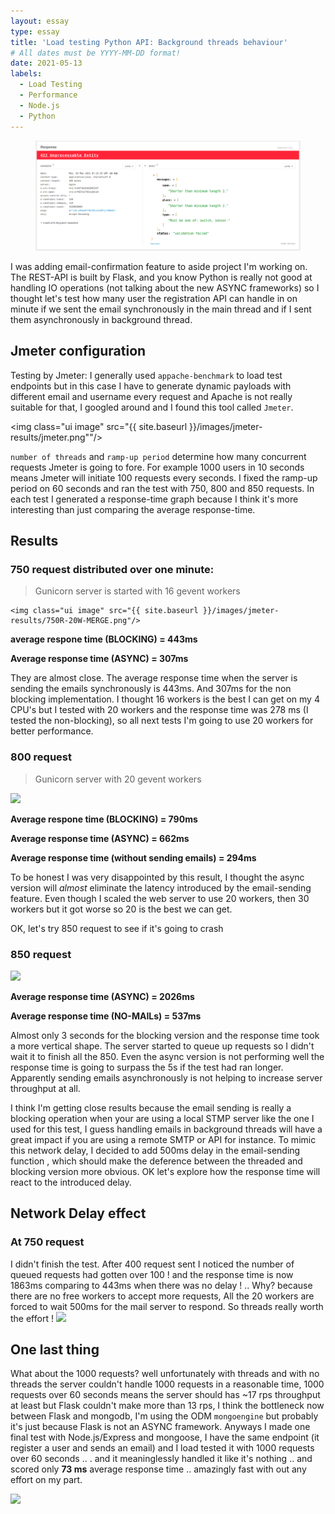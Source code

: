 ```yaml
---
layout: essay
type: essay
title: 'Load testing Python API: Background threads behaviour'
# All dates must be YYYY-MM-DD format!
date: 2021-05-13
labels:
  - Load Testing
  - Performance
  - Node.js
  - Python
---
```


<figure class="ui image centered">
	<img src="../images/422.png">
</figure>

I was adding email-confirmation feature to aside project I'm working on. The REST-API is built by Flask, and you know Python is really not good at handling IO operations (not talking about the new ASYNC frameworks) so I thought let's test how many user the registration API can handle in on minute if we sent the email synchronously in the main thread and if I sent them asynchronously in background thread.

## Jmeter configuration

Testing by Jmeter:
I generally used `appache-benchmark` to load test endpoints but in this case I have to generate dynamic payloads with different email and username every request and Apache is not really suitable for that, I googled around and I found this tool called `Jmeter`.

<img class="ui image" src="{{ site.baseurl }}/images/jmeter-results/jmeter.png""/>

`number of threads` and `ramp-up period` determine how many concurrent requests Jmeter is going to fore. For example 1000 users in 10 seconds means Jmeter will initiate 100 requests every seconds.
I fixed the ramp-up period on 60 seconds and ran the test with 750, 800 and 850 requests. In each test I generated a response-time graph because I think it's more interesting than just comparing the average response-time.

## Results

### 750 request distributed over one minute:

> Gunicorn server is started with 16 gevent workers

    <img class="ui image" src="{{ site.baseurl }}/images/jmeter-results/750R-20W-MERGE.png"/>

**average respone time (BLOCKING) = 443ms**

**Average response time (ASYNC) = 307ms**

They are almost close. The average response time when the server is sending the emails synchronously is 443ms. And 307ms for the non blocking implementation.
I thought 16 workers is the best I can get on my 4 CPU's but I tested with 20 workers and the response time was 278 ms (I tested the non-blocking), so all next tests I'm going to use 20 workers for better performance.

### 800 request

> Gunicorn server with 20 gevent workers

   <img class="ui image" src="{{ site.baseurl }}/images/jmeter-results/800R-20W-MERGE.png"/>

**Average respone time (BLOCKING) = 790ms**

**Average response time (ASYNC) = 662ms**

**Average response time (without sending emails) = 294ms**

To be honest I was very disappointed by this result, I thought the async version will _almost_ eliminate the latency introduced by the email-sending feature.
Even though I scaled the web server to use 20 workers, then 30 workers but it got worse so 20 is the best we can get.

OK, let's try 850 request to see if it's going to crash

### 850 request

  <img class="ui image" src="{{ site.baseurl }}/images/jmeter-results/850R-20W-MERGE.png"/>

**Average response time (ASYNC) = 2026ms**

**Average response time (NO-MAILs) = 537ms**

Almost only 3 seconds for the blocking version and the response time took a more vertical shape. The server started to queue up requests so I didn't wait it to finish all the 850. Even the async version is not performing well the response time is going to surpass the 5s if the test had ran longer. Apparently sending emails asynchronously is not helping to increase server throughput at all.

I think I'm getting close results because the email sending is really a blocking operation when your are using a local STMP server like the one I used for this test, I guess handling emails in background threads will have a great impact if you are using a remote SMTP or API for instance. To mimic this network delay, I decided to add 500ms delay in the email-sending function , which should make the deference between the threaded and blocking version more obvious.
OK let's explore how the response time will react to the introduced delay.

## Network Delay effect

### At 750 request

I didn't finish the test. After 400 request sent I noticed the number of queued requests had gotten over 100 ! and the response time is now 1863ms comparing to 443ms when there was no delay ! .. Why? because there are no free workers to accept more requests, All the 20 workers are forced to wait 500ms for the mail server to respond. So threads really worth the effort !
<img class="ui image" src="{{ site.baseurl }}/images/jmeter-results/DELAY-750R.png"/>

## One last thing

What about the 1000 requests? well unfortunately with threads and with no threads the server couldn't handle 1000 requests in a reasonable time, 1000 requests over 60 seconds means the server should has ~17 rps throughput at least but Flask couldn't make more than 13 rps, I think the bottleneck now between Flask and mongodb, I'm using the ODM `mongoengine` but probably it's just because Flask is not an ASYNC framework. Anyways I made one final test with Node.js/Express and mongoose, I have the same endpoint (it register a user and sends an email) and I load tested it with 1000 requests over 60 seconds .. . and it meaninglessly handled it like it's nothing .. and scored only **73 ms** average response time .. amazingly fast with out any effort on my part.

  <img class="ui image" src="{{ site.baseurl }}/images/jmeter-results/NODE-PYTHON.png"/>
